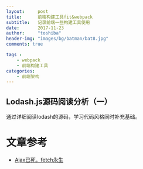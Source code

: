 ```yaml
---
layout:     post
title:      前端构建工具fit&webpack
subtitle:   记录前端一些构建工具使用
date:       2017-11-23
author:     "toshiba"
header-img: "images/bg/batman/bat8.jpg"
comments: true

tags :
    - webpack
    - 前端构建工具
categories:
    - 前端架构
---
```


## Lodash.js源码阅读分析（一）
通过详细阅读lodash的源码，学习代码风格同时补充基础。

# 文章参考
* [Ajax已死，fetch永生](https://github.com/camsong/blog/issues/2)